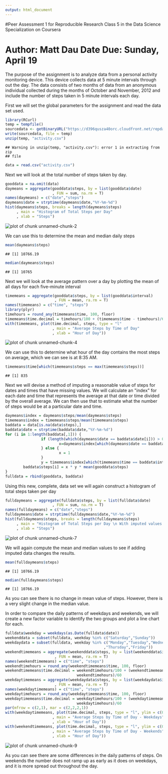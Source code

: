 ```yaml
---
output: html_document
---
```

#Peer Assessment 1
for Reproducible Research
Class 5 in the Data Science Specialization on Coursera

Author: Matt Dau
Date Due: Sunday, April 19
========================================================

The purpose of the assignment is to analyze data from a personal activity monitoring device. This device collects data at 5 minute intervals through out the day. The data consists of two months of data from an anonymous individual collected during the months of October and November, 2012 and include the number of steps taken in 5 minute intervals each day.

First we will set the global parameters for the assignment and read the data set used.


```r
library(RCurl)
temp = tempfile()
sourcedata <- getBinaryURL("https://d396qusza40orc.cloudfront.net/repdata%2Fdata%2Factivity.zip", ssl.verifypeer = FALSE)
write(sourcedata, file = temp)
unzip(temp, "activity.csv")
```

```
## Warning in unzip(temp, "activity.csv"): error 1 in extracting from zip
## file
```

```r
data = read.csv("activity.csv")
```

Next we will look at the total number of steps taken by day.


```r
gooddata = na.omit(data)
daymeans = aggregate(gooddata$steps, by = list(gooddata$date)
                     , FUN = sum, na.rm = T)
names(daymeans) = c("date","steps")
daymeans$date = strptime(daymeans$date,"%Y-%m-%d")
hist(daymeans$steps, breaks = length(daymeans$steps)
     , main = "Histogram of Total Steps per Day"
     , xlab = "Steps")
```

![plot of chunk unnamed-chunk-2](figure/unnamed-chunk-2-1.png) 

We can use this to determine the mean and median daily steps
 

```r
mean(daymeans$steps)
```

```
## [1] 10766.19
```

```r
median(daymeans$steps)
```

```
## [1] 10765
```

Next we will look at the average pattern over a day by plotting the mean of all days for each five-minute interval


```r
timemeans = aggregate(gooddata$steps, by = list(gooddata$interval)
                      , FUN = mean, ra.rm = T)
names(timemeans) = c("time", "steps")
library(plyr)
timehours = round_any(timemeans$time, 100, floor)
timemeans$time.decimal = timehours/100 + (timemeans$time - timehours)/60
with(timemeans, plot(time.decimal, steps, type = "l"
                     , main = "Average Steps by Time of Day"
                     , xlab = "Hour of Day"))
```

![plot of chunk unnamed-chunk-4](figure/unnamed-chunk-4-1.png) 

We can use this to determine what hour of the day contains the most steps on average, which we can see is at 8:35 AM.


```r
timemeans$time[which(timemeans$steps == max(timemeans$steps))]
```

```
## [1] 835
```

Next we will devise a method of imputing a reasonable value of steps for dates and times that have missing values.  We will calculate an "index" for each date and time that represents the average at that date or time divided by the overall average.  We can then use that to estimate what the number of steps would be at a particular date and time.


```r
daymeans$index = daymeans$steps/mean(daymeans$steps)
timemeans$index = timemeans$steps/mean(timemeans$steps)
baddata = data[is.na(data$steps),]
baddata$date = strptime(baddata$date,"%Y-%m-%d")
for (i in 1:length(baddata[,1])) {
                if (length(which(daymeans$date == baddata$date[i])) > 0) {
                        x=daymeans$index[which(daymeans$date == baddata$date[i])]
                } else {
                        x = 1
                }
                y = timemeans$index[which(timemeans$time == baddata$interval[i])] 
        baddata$steps[i] = x * y * mean(gooddata$steps)
}
fulldata = rbind(gooddata, baddata)
```

Using this new, complete, data set we will again construct a histogram of total steps taken per day


```r
fulldaymeans = aggregate(fulldata$steps, by = list(fulldata$date)
                     , FUN = sum, na.rm = T)
names(fulldaymeans) = c("date","steps")
fulldaymeans$date = strptime(fulldaymeans$date,"%Y-%m-%d")
hist(fulldaymeans$steps, breaks = length(fulldaymeans$steps)
     , main = "Histogram of Total Steps per Day \n With imputed values for missing data"
     , xlab = "Steps")
```

![plot of chunk unnamed-chunk-7](figure/unnamed-chunk-7-1.png) 

We will again compute the mean and median values to see if adding imputed data changes the results.


```r
mean(fulldaymeans$steps)
```

```
## [1] 10766.19
```

```r
median(fulldaymeans$steps)
```

```
## [1] 10766.19
```

As you can see there is no change in mean value of steps.  However, there is a very slight change in the median value.

In order to compare the daily patterns of weekdays and weekends, we will create a new factor variable to identify the two groups and plot a line chart for each.


```r
fulldata$weekday = weekdays(as.Date(fulldata$date))
weekenddata = subset(fulldata, weekday %in% c("Saturday","Sunday"))
weekdaydata = subset(fulldata, weekday %in% c("Monday","Tuesday","Wednesday"
                                            ,"Thursday","Friday"))
weekendtimemeans = aggregate(weekenddata$steps, by = list(weekenddata$interval)
                      , FUN = mean, ra.rm = T)
names(weekendtimemeans) = c("time", "steps")
weekendtimehours = round_any(weekendtimemeans$time, 100, floor)
weekendtimemeans$time.decimal = weekendtimehours/100 + (weekendtimemeans$time -                                                                         
                                weekendtimehours)/60
weekdaytimemeans = aggregate(weekdaydata$steps, by = list(weekdaydata$interval)
                      , FUN = mean, ra.rm = T)
names(weekdaytimemeans) = c("time", "steps")
weekdaytimehours = round_any(weekdaytimemeans$time, 100, floor)
weekdaytimemeans$time.decimal = weekdaytimehours/100 + (weekdaytimemeans$time - 
                                weekdaytimehours)/60
par(mfrow = c(2,1), mar = c(2,2,2,1))
with(weekdaytimemeans, plot(time.decimal, steps, type = "l", ylim = c(0,250)
                     , main = "Average Steps by Time of Day - Weekdays"
                     , xlab = "Hour of Day"))
with(weekendtimemeans, plot(time.decimal, steps, type = "l", ylim = c(0,250)
                     , main = "Average Steps by Time of Day - Weekends"
                     , xlab = "Hour of Day"))
```

![plot of chunk unnamed-chunk-9](figure/unnamed-chunk-9-1.png) 

As you can see there are some differences in the daily patterns of steps.  On weekends the number does not ramp up as early as it does on weekdays, and it is more spread out throughout the day.



